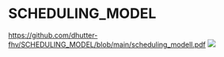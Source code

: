 # SCHEDULING_MODEL
https://github.com/dhutter-fhv/SCHEDULING_MODEL/blob/main/scheduling_modell.pdf
<image src="https://github.com/dhutter-fhv/SCHEDULING_MODEL/blob/main/scheduling_modell.pdf" type="application/pdf">
